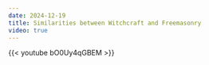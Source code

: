 ```yaml
---
date: 2024-12-19
title: Similarities between Witchcraft and Freemasonry
video: true
---
```



{{< youtube bO0Uy4qGBEM >}}
